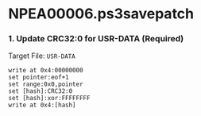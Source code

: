 # NPEA00006.ps3savepatch

### 1. Update CRC32:0 for USR-DATA (Required)

Target File: `USR-DATA`

```
write at 0x4:00000000
set pointer:eof+1
set range:0x0,pointer
set [hash]:CRC32:0
set [hash]:xor:FFFFFFFF
write at 0x4:[hash]
```

